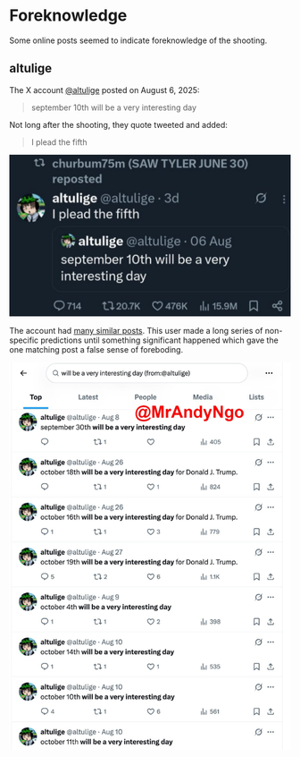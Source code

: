 # Foreknowledge

Some online posts seemed to indicate foreknowledge of the shooting.

## altulige

The X account [@altulige](https://x.com/altulige) posted on August 6, 2025:

> september 10th will be a very interesting day

Not long after the shooting, they quote tweeted and added:

> I plead the fifth

![altulige tweet](img/altulige-tweet.jpeg)

The account had [many similar posts](https://archive.is/jCWKh). This user made a long series of non-specific predictions until something significant happened which gave the one matching post a false sense of foreboding.

![altulige history](img/altulige-history.jpeg)